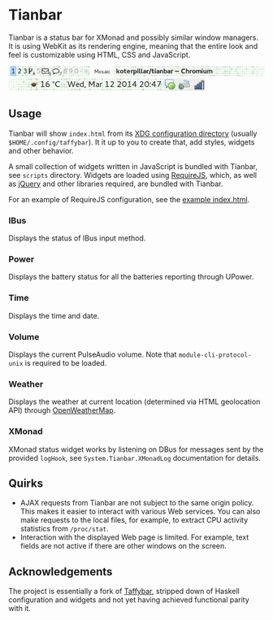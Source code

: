 Tianbar
=======

Tianbar is a status bar for XMonad and possibly similar window managers. It is
using WebKit as its rendering engine, meaning that the entire look and feel is
customizable using HTML, CSS and JavaScript.

![Screenshot - left part](tianbar.png) ![Screenshot - right part](tianbar2.png)

Usage
-----

Tianbar will show `index.html` from its [XDG configuration directory][xdg]
(usually `$HOME/.config/taffybar`). It it up to you to create that, add styles,
widgets and other behavior.

A small collection of widgets written in JavaScript is bundled with Tianbar,
see `scripts` directory. Widgets are loaded using [RequireJS][requirejs],
which, as well as [jQuery][jquery] and other libraries required, are bundled
with Tianbar.

For an example of RequireJS configuration, see the
[example index.html](index.html).

### IBus

Displays the status of IBus input method.

### Power

Displays the battery status for all the batteries reporting through UPower.

### Time

Displays the time and date.

### Volume

Displays the current PulseAudio volume. Note that `module-cli-protocol-unix`
is required to be loaded.

### Weather

Displays the weather at current location (determined via HTML geolocation API)
through [OpenWeatherMap][openweathermap].

### XMonad

XMonad status widget works by listening on DBus for messages sent by the
provided `logHook`, see `System.Tianbar.XMonadLog` documentation for details.

Quirks
------

* AJAX requests from Tianbar are not subject to the same origin policy. This
  makes it easier to interact with various Web services. You can also make
  requests to the local files, for example, to extract CPU activity statistics
  from `/proc/stat`.
* Interaction with the displayed Web page is limited. For example, text fields
  are not active if there are other windows on the screen.

Acknowledgements
----------------

The project is essentially a fork of [Taffybar][taffybar], stripped down of
Haskell configuration and widgets and not yet having achieved functional parity
with it.

[freegeoip]: http://freegeoip.net/
[jquery]: http://jquery.com/
[openweathermap]: http://openweathermap.org/
[requirejs]: http://requirejs.org/
[taffybar]: https://github.com/travitch/taffybar
[xdg]: http://standards.freedesktop.org/basedir-spec/basedir-spec-latest.html
